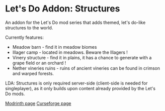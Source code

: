 # Let's Do Addon: Structures

An addon for the Let's Do mod series that adds themed, let's do-like structures to the world.

Currently features:
* Meadow barn - find it in meadow biomes
* Illager camp - located in meadows. Beware the Illagers !
* Vinery structure - find it in plains, it has a chance to generate with a grape field or an orchard !
* Nether vineries ruins - ruins of ancient vineries can be found in crimson and warped forests.

LDA: Structures is only required server-side (client-side is needed for singleplayer), as it only builds upon content already provided by the Let's Do mods.

[Modrinth page](https://modrinth.com/datapack/lets-do-addon-structures)
[Curseforge page](https://www.curseforge.com/minecraft/mc-mods/lets-do-addon-structures)
